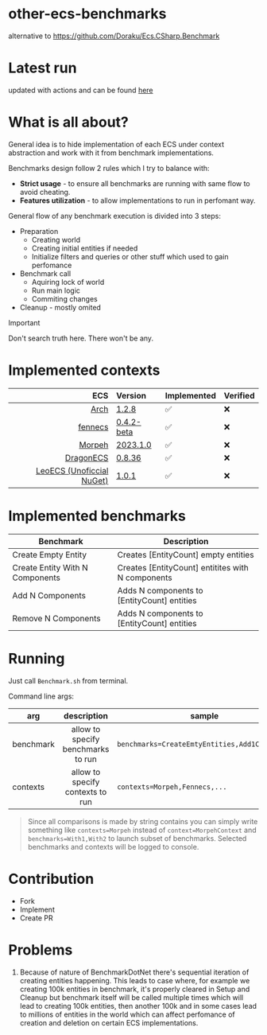 # other-ecs-benchmarks

alternative to https://github.com/Doraku/Ecs.CSharp.Benchmark

# Latest run

updated with actions and can be found [here](https://gist.github.com/blackbone/6d254a684cf580441bf58690ad9485c3)

# What is all about?

General idea is to hide implementation of each ECS under context abstraction and work with it from benchmark implementations.

Benchmarks design follow 2 rules which I try to balance with:
* **Strict usage** - to ensure all benchmarks are running with same flow to avoid cheating.
* **Features utilization** - to allow implementations to run in perfomant way.

General flow of any benchmark execution is divided into 3 steps:
* Preparation
  * Creating world
  * Creating initial entities if needed
  * Initialize filters and queries or other stuff which used to gain perfomance
* Benchmark call
  * Aquiring lock of world
  * Run main logic
  * Commiting changes
* Cleanup - mostly omited

> [!IMPORTANT]
> Don't search truth here. There won't be any.

# Implemented contexts

|                                                             ECS | Version                                                                                           | Implemented | Verified |
|----------------------------------------------------------------:|:--------------------------------------------------------------------------------------------------|-------------|----------|
|                         [Arch](https://github.com/genaray/Arch) | [1.2.8](https://www.nuget.org/packages/Arch/1.2.8)                                                | ✅           | ❌        |
|                                [fennecs](https://fennecs.tech/) | [0.4.2-beta](https://www.nuget.org/packages/fennecs/0.4.2-beta)                                   | ✅           | ❌        |
|                    [Morpeh](https://github.com/scellecs/morpeh) | [2023.1.0](https://www.nuget.org/packages/Scellecs.Morpeh/2023.1.0)                               | ✅           | ❌        |
|            [DragonECS](https://github.com/DCFApixels/DragonECS) | [0.8.36](https://github.com/DCFApixels/DragonECS/commit/29f656f394984e738c7fc70bacca050ffea746d8) | ✅           | ❌        |
| [LeoECS (Unoficcial NuGet)](https://github.com/scellecs/morpeh) | [1.0.1](https://www.nuget.org/packages/Leopotam.Ecs/1.0.1)                                        | ✅           | ❌        |

# Implemented benchmarks

| Benchmark                       | Description                                       |
|---------------------------------|---------------------------------------------------|
| Create Empty Entity             | Creates [EntityCount] empty entities              |
| Create Entity With N Components | Creates [EntityCount] entitites with N components |
| Add N Components                | Adds N components to [EntityCount] entities       |
| Remove N Components             | Adds N components to [EntityCount] entities       |

# Running

Just call `Benchmark.sh` from terminal.

Command line args:

| arg       |            description             | sample                                        |
|-----------|:----------------------------------:|-----------------------------------------------|
| benchmark | allow to specify benchmarks to run | `benchmarks=CreateEmtyEntities,Add1Component` |
| contexts  |  allow to specify contexts to run  | `contexts=Morpeh,Fennecs,...`                 |

> Since all comparisons is made by string contains you can simply write something like `contexts=Morpeh` instead of `context=MorpehContext`
> and `benchmarks=With1,With2` to launch subset of benchmarks.
> Selected benchmarks and contexts will be logged to console.

# Contribution

- Fork
- Implement
- Create PR

# Problems

1. Because of nature of BenchmarkDotNet there's sequential iteration of creating entities happening.
This leads to case where, for example we creating 100k entities in benchmark, it's properly cleared
in Setup and Cleanup but benchmark itself will be called multiple times which will lead to creating 100k entities,
then another 100k and in some cases lead to millions of entities in the world which can affect perfomance of creation
and deletion on certain ECS implementations.
